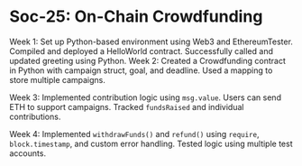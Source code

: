 # Soc-25: On-Chain Crowdfunding
Week 1: Set up Python-based environment using Web3 and EthereumTester. Compiled and deployed a HelloWorld contract. Successfully called and updated greeting using Python.
Week 2: Created a Crowdfunding contract in Python with campaign struct, goal, and deadline. Used a mapping to store multiple campaigns.

Week 3: Implemented contribution logic using `msg.value`. Users can send ETH to support campaigns. Tracked `fundsRaised` and individual contributions.

Week 4: Implemented `withdrawFunds()` and `refund()` using `require`, `block.timestamp`, and custom error handling. Tested logic using multiple test accounts.

